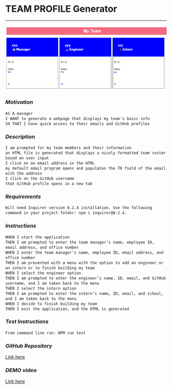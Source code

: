 # **TEAM PROFILE Generator**  

  
  


---


![Image of Team Profile Generator file generated by application](teamprofile2.png)
  
      
 

### *Motivation*  

    AS A manager
    I WANT to generate a webpage that displays my team's basic info
    SO THAT I have quick access to their emails and GitHub profiles
      
  
  

### *Description*  

    I am prompted for my team members and their information
    an HTML file is generated that displays a nicely formatted team roster based on user input  
    I click on an email address in the HTML
    my default email program opens and populates the TO field of the email with the address
    I click on the GitHub username
    that GitHub profile opens in a new tab

### *Requirements*  
  

    Will need Inquirer version 8.2.4 installation. Use the following command in your project folder: npm i inquirer@8.2.4.  
  
  

### *Instructions*  
  

    WHEN I start the application
    THEN I am prompted to enter the team manager’s name, employee ID, email address, and office number
    WHEN I enter the team manager’s name, employee ID, email address, and office number
    THEN I am presented with a menu with the option to add an engineer or an intern or to finish building my team
    WHEN I select the engineer option
    THEN I am prompted to enter the engineer’s name, ID, email, and GitHub username, and I am taken back to the menu
    THEN I select the intern option
    THEN I am prompted to enter the intern’s name, ID, email, and school, and I am taken back to the menu
    WHEN I decide to finish building my team
    THEN I exit the application, and the HTML is generated 
  
  

### *Test Instructions*  
  

    From command line run: NPM run test  
  
  

### *GitHub Repository* 

[Link here](https://github.com/JosieSavill/TeamProfileGenerator)
   
      
### *DEMO video*  
 [Link here](https://drive.google.com/file/d/1EUGsgedWDQfh-PSK7ICPC095EXkSRSvu/view)
